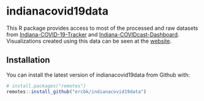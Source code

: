 
<!-- README.md is generated from README.Rmd. Please edit that file -->

# indianacovid19data

<!-- badges: start -->
<!-- badges: end -->

This R package provides access to most of the processed and raw datasets
from
[Indiana-COVID-19-Tracker](https://github.com/ercbk/Indiana-COVID-19-Tracker)
and
[Indiana-COVIDcast-Dashboard](https://github.com/ercbk/Indiana-COVIDcast-Dashboard).
Visualizations created using this data can be seen at the
[website](https://ercbk.github.io/Indiana-COVID-19-Website/static.html).

## Installation

You can install the latest version of indianacovid19data from
Github with:

``` r
# install.packages("remotes")
remotes::install_github("ercbk/indianacovid19data")
```
